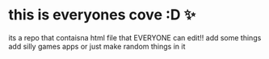 # this is everyones cove :D ✨
its a repo that contaisna html file that EVERYONE can edit!! add some things add silly games apps or just make random things in it
